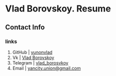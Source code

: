 <h1>Vlad Borovskoy. Resume</h1>
<h2>Contact Info</h2>
<h3>links</h3>  

1. GitHub   | [yunonvlad](http://github.com/yunonvlad) 
2. Vk       | [Vlad Borovskoy](https://vk.com/id152602723) 
3. Telegram | [vlad_borosvkoy](t.me/vlad_borovskoy)
4. Email    | yancity.union@gmail.com





